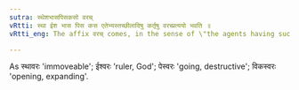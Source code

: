 ```yaml
---
sutra: स्थेशभासपिसकसो वरच्
vRtti: स्था ईश भास पिस कस एतेभ्यस्तच्छीलादिषु कर्तृषु वरच्प्रत्ययो भवति ॥
vRtti_eng: The affix वरच् comes, in the sense of \"the agents having such a habit &c\" after the verbs स्था \"to stand\" ईश \"to rule\", भास् \"to shine\", पिस् \"to go\" and कस \"to go\".

---
```

As स्थावरः 'immoveable'; ईश्वरः 'ruler, God'; पेस्वरः 'going, destructive'; विकस्वरः 'opening, expanding'.